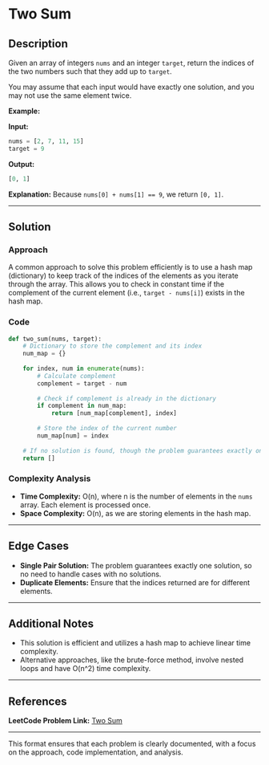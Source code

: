 # Two Sum

## Description

Given an array of integers `nums` and an integer `target`, return the indices of the two numbers such that they add up to `target`.

You may assume that each input would have exactly one solution, and you may not use the same element twice.

**Example:**

**Input:**
```python
nums = [2, 7, 11, 15]
target = 9
```

**Output:**
```python
[0, 1]
```

**Explanation:**
Because `nums[0] + nums[1] == 9`, we return `[0, 1]`.

---

## Solution

### Approach

A common approach to solve this problem efficiently is to use a hash map (dictionary) to keep track of the indices of the elements as you iterate through the array. This allows you to check in constant time if the complement of the current element (i.e., `target - nums[i]`) exists in the hash map.

### Code

```python
def two_sum(nums, target):
    # Dictionary to store the complement and its index
    num_map = {}
    
    for index, num in enumerate(nums):
        # Calculate complement
        complement = target - num
        
        # Check if complement is already in the dictionary
        if complement in num_map:
            return [num_map[complement], index]
        
        # Store the index of the current number
        num_map[num] = index
    
    # If no solution is found, though the problem guarantees exactly one solution
    return []
```

### Complexity Analysis

- **Time Complexity:** O(n), where n is the number of elements in the `nums` array. Each element is processed once.
- **Space Complexity:** O(n), as we are storing elements in the hash map.

---

## Edge Cases

- **Single Pair Solution:** The problem guarantees exactly one solution, so no need to handle cases with no solutions.
- **Duplicate Elements:** Ensure that the indices returned are for different elements.

---

## Additional Notes

- This solution is efficient and utilizes a hash map to achieve linear time complexity. 
- Alternative approaches, like the brute-force method, involve nested loops and have O(n^2) time complexity.

---
## References

**LeetCode Problem Link:** [Two Sum](https://leetcode.com/problems/two-sum/)

---

This format ensures that each problem is clearly documented, with a focus on the approach, code implementation, and analysis.
